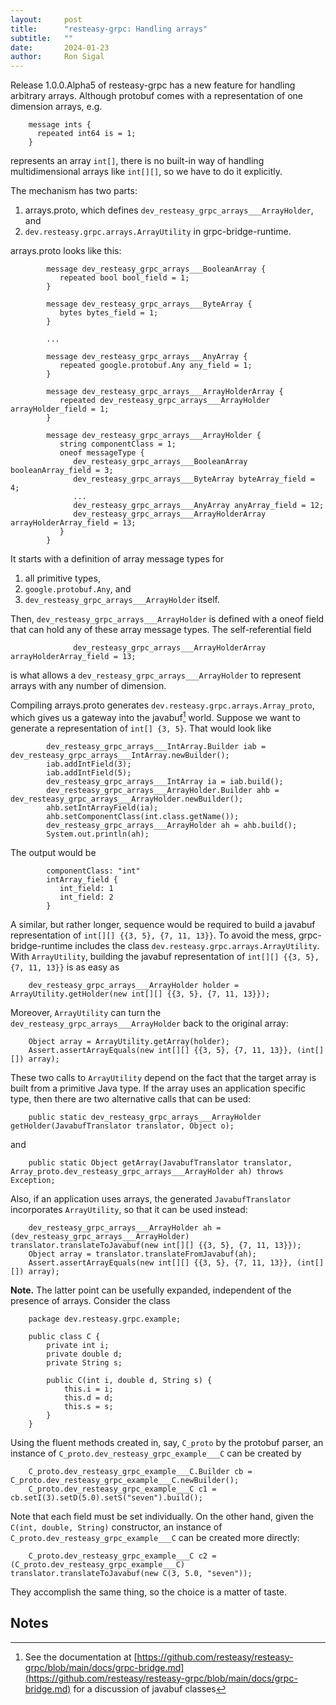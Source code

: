 ```yaml
---
layout:     post
title:      "resteasy-grpc: Handling arrays"
subtitle:   ""
date:       2024-01-23
author:     Ron Sigal
---
```


Release 1.0.0.Alpha5 of resteasy-grpc has a new feature for handling arbitrary arrays. Although protobuf comes
with a representation of one dimension arrays, e.g.

```
    message ints {
      repeated int64 is = 1;
    }
```

represents an array `int[]`, there is no built-in way of handling multidimensional arrays like `int[][]`, so we
have to do it explicitly.

The mechanism has two parts:

1. arrays.proto, which defines `dev_resteasy_grpc_arrays___ArrayHolder`, and
2. `dev.resteasy.grpc.arrays.ArrayUtility` in grpc-bridge-runtime.

arrays.proto looks like this:

```
        message dev_resteasy_grpc_arrays___BooleanArray {
           repeated bool bool_field = 1;
        }

        message dev_resteasy_grpc_arrays___ByteArray {
           bytes bytes_field = 1;
        }

        ...

        message dev_resteasy_grpc_arrays___AnyArray {
           repeated google.protobuf.Any any_field = 1;
        }

        message dev_resteasy_grpc_arrays___ArrayHolderArray {
           repeated dev_resteasy_grpc_arrays___ArrayHolder arrayHolder_field = 1;
        }

        message dev_resteasy_grpc_arrays___ArrayHolder {
           string componentClass = 1;
           oneof messageType {
              dev_resteasy_grpc_arrays___BooleanArray booleanArray_field = 3;
              dev_resteasy_grpc_arrays___ByteArray byteArray_field = 4;
              ...
              dev_resteasy_grpc_arrays___AnyArray anyArray_field = 12;
              dev_resteasy_grpc_arrays___ArrayHolderArray arrayHolderArray_field = 13;
           }
        }

```
It starts with a definition of array message types for

1. all primitive types,
2. `google.protobuf.Any`, and
3. `dev_resteasy_grpc_arrays___ArrayHolder` itself.

Then, `dev_resteasy_grpc_arrays___ArrayHolder` is defined with a oneof field that can
hold any of these array message types. The self-referential field

```
              dev_resteasy_grpc_arrays___ArrayHolderArray arrayHolderArray_field = 13;
```
is what allows a `dev_resteasy_grpc_arrays___ArrayHolder` to represent arrays with any number of
dimension.

Compiling arrays.proto generates `dev.resteasy.grpc.arrays.Array_proto`, which gives us a
gateway into the javabuf[^javabuf] world. Suppose we want to generate a representation of
`int[] {3, 5}`. That would look like

```
        dev_resteasy_grpc_arrays___IntArray.Builder iab = dev_resteasy_grpc_arrays___IntArray.newBuilder();
        iab.addIntField(3);
        iab.addIntField(5);
        dev_resteasy_grpc_arrays___IntArray ia = iab.build();
        dev_resteasy_grpc_arrays___ArrayHolder.Builder ahb = dev_resteasy_grpc_arrays___ArrayHolder.newBuilder();
        ahb.setIntArrayField(ia);
        ahb.setComponentClass(int.class.getName());
        dev_resteasy_grpc_arrays___ArrayHolder ah = ahb.build();
        System.out.println(ah);
```

The output would be

```
        componentClass: "int"
        intArray_field {
           int_field: 1
           int_field: 2
        }
```
A similar, but rather longer, sequence would be required to build a javabuf representation of `int[][] {{3, 5}, {7, 11, 13}}`.
To avoid the mess, grpc-bridge-runtime includes the class `dev.resteasy.grpc.arrays.ArrayUtility`. With `ArrayUtility`, 
building the javabuf representation of `int[][] {{3, 5}, {7, 11, 13}}` is as easy as

        dev_resteasy_grpc_arrays___ArrayHolder holder = ArrayUtility.getHolder(new int[][] {{3, 5}, {7, 11, 13}});
        
Moreover, `ArrayUtility` can turn the `dev_resteasy_grpc_arrays___ArrayHolder` back to the original array:

        Object array = ArrayUtility.getArray(holder);
        Assert.assertArrayEquals(new int[][] {{3, 5}, {7, 11, 13}}, (int[][]) array);
        
These two calls to `ArrayUtility` depend on the fact that the target array is built from a primitive Java type. If the
array uses an application specific type, then there are two alternative calls that can be used:

        public static dev_resteasy_grpc_arrays___ArrayHolder getHolder(JavabufTranslator translator, Object o);
    
and

        public static Object getArray(JavabufTranslator translator, Array_proto.dev_resteasy_grpc_arrays___ArrayHolder ah) throws Exception;

Also, if an application uses arrays, the generated `JavabufTranslator` incorporates `ArrayUtility`, so that it can be
used instead:

        dev_resteasy_grpc_arrays___ArrayHolder ah = (dev_resteasy_grpc_arrays___ArrayHolder) translator.translateToJavabuf(new int[][] {{3, 5}, {7, 11, 13}});
        Object array = translator.translateFromJavabuf(ah);
        Assert.assertArrayEquals(new int[][] {{3, 5}, {7, 11, 13}}, (int[][]) array);
        
**Note.** The latter point can be usefully expanded, independent of the presence of arrays. Consider the class

        package dev.resteasy.grpc.example;

        public class C {
            private int i;
            private double d;
            private String s;

            public C(int i, double d, String s) {
                this.i = i;
                this.d = d;
                this.s = s;
            }
        }

Using the fluent methods created in, say, `C_proto` by the protobuf parser, an instance of 
`C_proto.dev_resteasy_grpc_example___C` can be created by

        C_proto.dev_resteasy_grpc_example___C.Builder cb = C_proto.dev_resteasy_grpc_example___C.newBuilder();
        C_proto.dev_resteasy_grpc_example___C c1 = cb.setI(3).setD(5.0).setS("seven").build();
        
Note that each field must be set individually. On the other hand, given the `C(int, double, String)` constructor,
an instance of `C_proto.dev_resteasy_grpc_example___C` can be created more directly:

    	C_proto.dev_resteasy_grpc_example___C c2 = (C_proto.dev_resteasy_grpc_example___C) translator.translateToJavabuf(new C(3, 5.0, "seven"));

They accomplish the same thing, so the choice is a matter of taste.
        
## Notes

[^javabuf]: See the documentation at [https://github.com/resteasy/resteasy-grpc/blob/main/docs/grpc-bridge.md](https://github.com/resteasy/resteasy-grpc/blob/main/docs/grpc-bridge.md)
            for a discussion of javabuf classes
